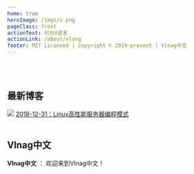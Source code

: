 ```yaml
---
home: true
heroImage: /imgs/v.png
pageClass: front
actionText: 何为V语言
actionLink: /about/vlang
footer: MIT Licensed | Copyright © 2019-present | Vlnag中文
---
```

<br><br>

## 最新博客

<div id="home-list"><img src="/imgs/Vlnag中文.png"/>
<a href="/read/blog/2018/linux-high performance-server.html">2018-12-31：Linux高性能服务器编程模式</a></div>

<br>

## Vlnag中文

<strong>Vlnag中文</strong> ： 欢迎来到Vlnag中文！
